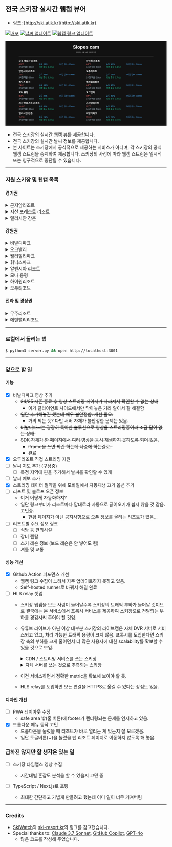 ## 전국 스키장 실시간 웹캠 뷰어

* 링크: [http://ski.atik.kr](http://ski.atik.kr)

[![배포](https://github.com/hletrd/slopes/actions/workflows/static.yml/badge.svg)](https://github.com/hletrd/slopes/actions/workflows/static.yml)
[![날씨 업데이트](https://github.com/hletrd/slopes/actions/workflows/fetch_weather.yml/badge.svg)](https://github.com/hletrd/slopes/actions/workflows/fetch_weather.yml)
[![웹캠 링크 업데이트](https://github.com/hletrd/slopes/actions/workflows/webcam-scraper.yml/badge.svg)](https://github.com/hletrd/slopes/actions/workflows/webcam-scraper.yml)

![preview](preview.png)

* 전국 스키장의 실시간 웹캠 뷰를 제공합니다.
* 전국 스키장의 실시간 날씨 정보를 제공합니다.
* 본 사이트는 스키장에서 공식적으로 제공하는 서비스가 아니며, 각 스키장의 공식 웹캠 스트림을 중계하여 제공합니다. 스키장의 사정에 따라 웹캠 스트림은 일시적 또는 영구적으로 중단될 수 있습니다.

---

### 지원 스키장 및 웹캠 목록

#### 경기권
<details>
<summary>곤지암리조트</summary>

* 정상 휴게소
* 정상부 슬로프
* 중간 슬로프
* 초중급 베이스
* 중상급 베이스
</details>

<details>
<summary>지산 포레스트 리조트</summary>

* 레몬 탑승장
* 오렌지 / 뉴오렌지 탑승장
* 5번 / 6번 슬로프
* 블루 탑승장
* 실버 탑승장
</details>

<details>
<summary>엘리시안 강촌</summary>

* 유튜브 채널
</details>

#### 강원권
<details>
<summary>비발디파크</summary>

* 슬로프 전경
* 발라드 상단
* 발라드 하단
* 재즈 상단
* 재즈 하단
* 테크노 상단
* 테크노 하단
* 블루스
* 클래식
* 레게
* 펑키 상단
* 펑키 하단
* 힙합
* 스키월드 정상
* 스노위랜드1
* 스노위랜드2
</details>

<details>
<summary>오크밸리</summary>

* 스키광장
* I 슬로프
* G 슬로프
* F 슬로프
* 플라워리프트 하차장
</details>

<details>
<summary>웰리힐리파크</summary>

* 알파
* 베이스
* 브라보
* 정상 광장
* 패밀리
* 워터플래닛
</details>

<details>
<summary>휘닉스파크</summary>

* 호크 / 스패로우
* 도도
* 불새마루
* 베이스
* 펭귄
* 스노우 빌리지
</details>

<details>
<summary>알펜시아 리조트</summary>

* 알펜시아 리조트 라이브캠
</details>

<details>
<summary>모나 용평</summary>

* 발왕산 氣 스카이워크
* 발왕산 천년주목숲길
* 베이스 전경 / 레드 슬로프
* 모나 용평 진입로
* 옐로우 슬로프
* 핑크 슬로프
* 메가그린 슬로포
* 골드 슬로프 전경
* 골드 슬로프 정상
* 레인보우 전경
* 레인보우 파라다이스 입구
* 피크 아일랜드
</details>

<details>
<summary>하이원리조트</summary>

* 하이원탑 (제우스1 입구)
* 하이원탑 (헤라2 입구)
* 하이원탑 (아폴로1 입구)
* 마운틴허브 (스노우월드 입구)
* 마운틴허브 (아폴로3 입구)
* 마운틴허브 (아테나2 입구)
* 마운틴 베이스 (아테나 리프트)
* 아테나2 하단
* 밸리탑 (빅토리아1 입구)
* 제우스2 합류구간
* 밸리허브 (헤라 리프트 입구)
* 밸리허브 (아폴로3 합류)
* 밸리허브 (제우스3)
* 제우스3 중단
* 아폴로4 중단
* 아폴로 베이스
* 제우스3 하단
* 밸리 베이스
</details>

<details>
<summary>오투리조트</summary>

* 스키하우스
* 오렌지
* 버금마루
* 으뜸마루
</details>

#### 전라 및 경상권
<details>
<summary>무주리조트</summary>

* 설천봉 정상
* 설천상단슬로프
* 모차르트, 미뉴에트
* 폴카
* 실크로드, 미뉴에트 하단
* 만선봉 정상
* 하이디하우스
* 서역기행, 썬다운
* 커넥션
* 설천하우스
* 만선하우스
</details>

<details>
<summary>에덴밸리리조트</summary>

* 베이직
* 슬로프 광장
</details>

---

### 로컬에서 돌리는 법

```sh
$ python3 server.py && open http://localhost:3001
```

---

### 앞으로 할 일

#### 기능
* [x] 비발디파크 영상 추가
  * ~~24/25 시즌 종료 후 영상 스트리밍 페이지가 사라져서 확인할 수 없는 상태~~
    * 이거 클라이언트 사이드에서만 막아놓은 거라 알아서 잘 해결함
  * ~~일단 추가해놓긴 했는데 매우 불안정함. 개선 필요.~~
    * 거의 되는 듯? 다만 서버 자체가 불안정한 문제는 있음.
  * ~~비발디파크는 굉장히 특이한 솔루션으로 영상을 스트리밍중이라 조금 답이 없는 상태.~~
  * ~~SDK 자체가 한 페이지에서 여러 영상을 동시 재생하지 못하도록 되어 있음.~~
    * ~~iframe을 쓰면 되긴 하는데 나중에 하는걸로..~~
    * 완료
* [x] 오투리조트 직접 스트리밍 지원
* [ ] 날씨 지도 추가 (구상중)
  * [ ] 특정 지역에 핀을 추가해서 날씨를 확인할 수 있게
* [ ] 날씨 예보 추가
* [x] 스트리밍 데이터 절약을 위해 모바일에서 자동재생 끄기 옵션 추가
* [ ] 리프트 및 슬로프 오픈 정보
  * 이거 어떻게 자동화하지?
  * 일단 링크부터가 리조트마다 맘대로라 자동으로 긁어오기가 쉽지 않을 것 같음. 고민중.
    * 현황 페이지가 아닌 공지사항으로 오픈 정보를 올리는 리조트가 있음...
* [ ] 리조트별 주요 정보 링크
  * [ ] 식당 등 편의시설
  * [ ] 장비 렌탈
  * [ ] 스키 레슨 정보 (보드 레슨은 안 넣어도 됨)
  * [ ] 셔틀 및 교통

#### 성능 개선
* [x] Github Action 퍼포먼스 개선
  * 웹캠 링크 수집이 느려서 자주 업데이트하지 못하고 있음.
  * Self-hosted runner로 바꿔서 해결 완료
* [ ] HLS relay 셋업
  * 스키장 웹캠을 보는 사람이 늘어날수록 스키장의 트래픽 부하가 늘어날 것이므로 결국에는 본 서비스에서 프록시 서비스를 제공하여 스키장으로 전달되는 부하를 경감시켜 주어야 할 것임.
  * 유튜브 라이브가 아닌 이상 대부분 스키장의 라이브캠은 자체 DVR 서버로 서비스되고 있고, 처리 가능한 트래픽 용량이 크지 않음. 프록시를 도입한다면 스키장 측의 부하를 크게 줄이면서 더 많은 사용자에 대한 scalability를 확보할 수 있을 것으로 보임.
    <details>
      <summary>CDN / 스트리밍 서비스를 쓰는 스키장</summary>

      * 곤지암리조트 (클라우드앤)
      * 엘리시안 강촌 (유튜브)
      * 오크밸리 (KT CDN)
      * 웰리힐리파크 (클라우드앤)
      * 알펜시아 리조트 (유튜브)
      * 모나 용평 (KT CDN)
      * 무주 덕유산 리조트 (클라우드앤)
      * 에덴밸리 (RTSP.ME)
    </details>
    <details>
      <summary>자체 서버를 쓰는 것으로 추측되는 스키장</summary>

      * 지산 포레스트 리조트
      * 비발디파크
      * 웰리힐리파크
      * 휘닉스파크
      * 하이원리조트
      * 오투리조트
    </details>
  * 이건 서비스하면서 정확한 metric을 확보해 보아야 할 듯.
  * HLS relay를 도입하면 모든 연결을 HTTPS로 옮길 수 있다는 장점도 있음.

#### 디자인 개선
* [ ] PWA 레이아웃 수정
  * safe area 밖(홈 버튼)에 footer가 렌더링되는 문제를 인지하고 있음.
* [x] 드롭다운 메뉴 동작 고민
  * 드롭다운을 눌렀을 때 리조트가 바로 열리는 게 맞는지 잘 모르겠음.
  * 일단 토글버튼(⌄)을 눌렀을 땐 리조트 페이지로 이동하지 않도록 해 놓음.

### 급하진 않지만 할 생각은 있는 일
* [ ] 스키장 타임랩스 영상 수집
  * 시간대별 혼잡도 분석을 할 수 있을지 고민 중

* [ ] TypeScript / Next.js로 포팅
  * 최대한 간단하고 가볍게 만들려고 했는데 이미 일이 너무 커져버림

---

### Credits

* [SkiWatch](https://paulkim-xr.github.io/SkiWatch/)와 [ski-resort.kr](https://ski-resort.kr/)의 링크를 참고했습니다.
* Special thanks to: [Claude 3.7 Sonnet](https://www.anthropic.com/claude/sonnet), [GitHub Copilot](https://github.com/features/copilot), [GPT-4o](https://openai.com/index/hello-gpt-4o/)
  * 많은 코드를 작성해 주었습니다.